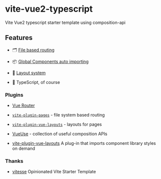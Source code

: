 # vite-vue2-typescript

Vite Vue2 typescript starter template using composition-api

## Features

- 🗂 [File based routing](./src/pages)

- 📦 [Global Components auto importing](./src/components/Global)

- 📑 [Layout system](./src/layouts)

- 🦾 TypeScript, of course

### Plugins

- [Vue Router](https://github.com/vuejs/vue-router)

- [`vite-plugin-pages`](https://github.com/hannoeru/vite-plugin-pages) - file system based
  routing

- [`vite-plugin-vue-layouts`](https://github.com/JohnCampionJr/vite-plugin-vue-layouts) -
  layouts for pages

- [VueUse](https://github.com/antfu/vueuse) - collection of useful composition APIs

- [vite-plugin-vue-layouts](https://github.com/anncwb/vite-plugin-style-import) A plug-in
  that imports component library styles on demand

### Thanks

- [vitesse](https://github.com/antfu/vitesse) Opinionated Vite Starter Template
